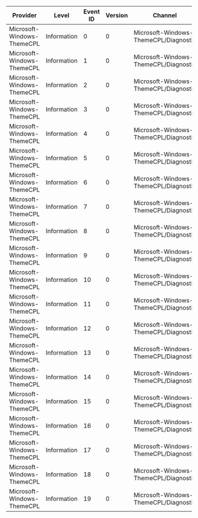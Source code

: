 Provider                    |  Level        |  Event ID  |  Version  |  Channel                                |  Task                                          |  Opcode  |  Keyword   |  Message
----------------------------|---------------|------------|-----------|-----------------------------------------|------------------------------------------------|----------|------------|---------
Microsoft-Windows-ThemeCPL  |  Information  |  0         |  0        |  Microsoft-Windows-ThemeCPL/Diagnostic  |  ThemeCPL_Personalization_Page_Ready           |          |            |
Microsoft-Windows-ThemeCPL  |  Information  |  1         |  0        |  Microsoft-Windows-ThemeCPL/Diagnostic  |  ThemeCPL_WallpaperPage_Ready                  |          |            |
Microsoft-Windows-ThemeCPL  |  Information  |  2         |  0        |  Microsoft-Windows-ThemeCPL/Diagnostic  |  ThemeCPL_StaticWallpaper_Set                  |          |            |
Microsoft-Windows-ThemeCPL  |  Information  |  3         |  0        |  Microsoft-Windows-ThemeCPL/Diagnostic  |  ThemeCPL_DesktopSlideshow_Set                 |          |            |
Microsoft-Windows-ThemeCPL  |  Information  |  4         |  0        |  Microsoft-Windows-ThemeCPL/Diagnostic  |  Personalization_HubPageInit                   |  Start   |            |
Microsoft-Windows-ThemeCPL  |  Information  |  5         |  0        |  Microsoft-Windows-ThemeCPL/Diagnostic  |  Personalization_HubPageInit                   |  Stop    |            |
Microsoft-Windows-ThemeCPL  |  Information  |  6         |  0        |  Microsoft-Windows-ThemeCPL/Diagnostic  |  Personalization_ThemeSwitch                   |  Start   |  ThemeCPL  |
Microsoft-Windows-ThemeCPL  |  Information  |  7         |  0        |  Microsoft-Windows-ThemeCPL/Diagnostic  |  Personalization_ThemeSwitch                   |  Stop    |  ThemeCPL  |
Microsoft-Windows-ThemeCPL  |  Information  |  8         |  0        |  Microsoft-Windows-ThemeCPL/Diagnostic  |  ThemeCPL_ColorCPLAdvancedPropertiesLink       |          |            |
Microsoft-Windows-ThemeCPL  |  Information  |  9         |  0        |  Microsoft-Windows-ThemeCPL/Diagnostic  |  ThemeCPL_WallpaperPageInit                    |  Start   |            |
Microsoft-Windows-ThemeCPL  |  Information  |  10        |  0        |  Microsoft-Windows-ThemeCPL/Diagnostic  |  ThemeCPL_WallpaperPageInit                    |  Stop    |            |
Microsoft-Windows-ThemeCPL  |  Information  |  11        |  0        |  Microsoft-Windows-ThemeCPL/Diagnostic  |  ThemeCPL_WallpaperSet                         |  Start   |            |
Microsoft-Windows-ThemeCPL  |  Information  |  12        |  0        |  Microsoft-Windows-ThemeCPL/Diagnostic  |  ThemeCPL_WallpaperSet                         |  Stop    |            |
Microsoft-Windows-ThemeCPL  |  Information  |  13        |  0        |  Microsoft-Windows-ThemeCPL/Diagnostic  |  Personalization_DesktopBackgroundLinkClicked  |          |            |
Microsoft-Windows-ThemeCPL  |  Information  |  14        |  0        |  Microsoft-Windows-ThemeCPL/Diagnostic  |  Personalization_WindowColorLinkClicked        |          |            |
Microsoft-Windows-ThemeCPL  |  Information  |  15        |  0        |  Microsoft-Windows-ThemeCPL/Diagnostic  |  Personalization_SoundsLinkClicked             |          |            |
Microsoft-Windows-ThemeCPL  |  Information  |  16        |  0        |  Microsoft-Windows-ThemeCPL/Diagnostic  |  Personalization_ScreenSaverLinkClicked        |          |            |
Microsoft-Windows-ThemeCPL  |  Information  |  17        |  0        |  Microsoft-Windows-ThemeCPL/Diagnostic  |  Personalization_OnlineThemesLinkClicked       |          |            |
Microsoft-Windows-ThemeCPL  |  Information  |  18        |  0        |  Microsoft-Windows-ThemeCPL/Diagnostic  |  ColorCPL_SetDWMColor                          |  Start   |            |
Microsoft-Windows-ThemeCPL  |  Information  |  19        |  0        |  Microsoft-Windows-ThemeCPL/Diagnostic  |  ColorCPL_SetDWMColor                          |  Stop    |            |